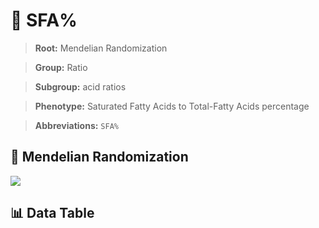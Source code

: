 # 🧪 SFA%

> **Root:** Mendelian Randomization

> **Group:** Ratio  

> **Subgroup:** acid ratios

> **Phenotype:** Saturated Fatty Acids to Total-Fatty Acids percentage  

> **Abbreviations:** `SFA%`

## 🧬 Mendelian Randomization  

<img src="/MR/Figures/Inverse/SFA%.png"/>


## 📊 Data Table


<CsvTableMRI src="/MR/Data/Inverse/SFA%.csv"/>
